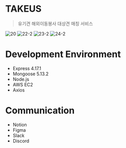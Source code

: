 # TAKEUS
> 유기견 해외이동봉사 대상견 매칭 서비스

![20](https://github.com/kanghanhee/MyProject/assets/68781598/964989a6-c2d7-4d3b-8c3a-932a4ece28c4)
![22-2](https://github.com/kanghanhee/MyProject/assets/68781598/c004a106-5671-465a-8d57-6db14ced4233)
![23-2](https://github.com/kanghanhee/MyProject/assets/68781598/15f7766d-2ccf-41d1-8747-bcbc67432f3a)
![24-2](https://github.com/kanghanhee/MyProject/assets/68781598/9a2e4241-286a-4c2c-bf2a-e5e5acacfe04)

# Development Environment
- Express 4.17.1
- Mongoose 5.13.2
- Node.js
- AWS EC2
- Axios

# Communication
- Notion
- Figma
- Slack
- Discord
